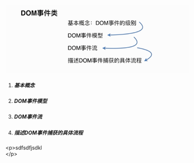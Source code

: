 ![](/assets/import8.png)

1. ##### 基本概念
2. ##### DOM事件模型
3. ##### DOM事件流
4. ##### 描述DOM事件捕获的具体流程

##### 

<div style="width:100px; backgroudn:red">

&lt;p&gt;sdfsdfjsdkl&lt;/p&gt;

</div>

